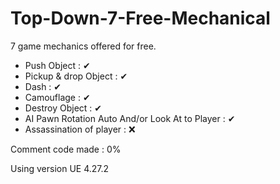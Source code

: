 # Top-Down-7-Free-Mechanical
7 game mechanics offered for free.

- Push Object : ✔
- Pickup & drop Object : ✔
- Dash : ✔
- Camouflage : ✔
- Destroy Object : ✔
- AI Pawn Rotation Auto And/or Look At to Player : ✔
- Assassination of player : ❌

Comment code made : 0%

Using version UE 4.27.2
